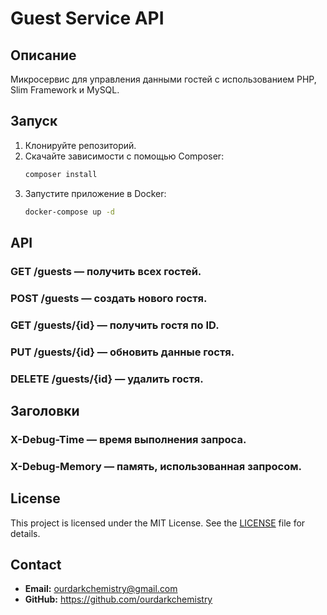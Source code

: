 # Guest Service API

## Описание

Микросервис для управления данными гостей с использованием PHP, Slim Framework и MySQL.

## Запуск

1. Клонируйте репозиторий.
2. Скачайте зависимости с помощью Composer:
   ```bash
   composer install
3. Запустите приложение в Docker:
   ```bash
   docker-compose up -d

## API
### GET /guests — получить всех гостей.
### POST /guests — создать нового гостя.
### GET /guests/{id} — получить гостя по ID.
### PUT /guests/{id} — обновить данные гостя.
### DELETE /guests/{id} — удалить гостя.

## Заголовки
### X-Debug-Time — время выполнения запроса.
### X-Debug-Memory — память, использованная запросом.

## License
This project is licensed under the MIT License. See the [LICENSE](LICENSE) file for details.

## Contact
- **Email:** ourdarkchemistry@gmail.com
- **GitHub:** https://github.com/ourdarkchemistry
